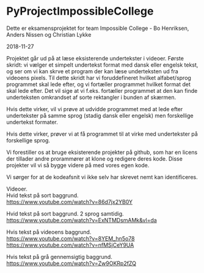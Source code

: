 # PyProjectImpossibleCollege
Dette er eksamensprojektet for team Impossible College - Bo Henriksen, Anders Nissen og Christian Lykke

2018-11-27

Projektet går ud på at læse eksisterende undertekster i videoer.
Første skridt: vi vælger et simpelt undertekst format med dansk eller engelsk tekst, og ser om vi kan skrve et program der kan læse underteksten ud fra videoens pixels.
Til dette skridt har vi foruddefineret hvilket alfabet/sprog programmet skal lede efter, og vi fortæller programmet hvilket format det skal lede efter. Det vil sige at vi f.eks. fortæller programmet at den kan finde underteksten omkrandset af sorte rektangler i bunden af skærmen.

Hvis dette virker, vil vi prøve at udvidde programmet med at lede efter undertekster på samme sprog (stadig dansk eller engelsk) men forskellige undertekst formater.

Hvis dette virker, prøver vi at få programmet til at virke med undertekster på forskellige sprog.

Vi forestiller os at bruge eksisterende projekter på github, som har en licens der tillader andre prorammører at klone og redigere deres kode. Disse projekter vil vi så bygge videre på med vores egen kode.

Vi sørger for at de kodeafsnit vi ikke selv har skrevet nemt kan identificeres.

Videoer.  
Hvid tekst på sort baggrund.  
https://www.youtube.com/watch?v=86d7jx2YB0Y  

Hvid tekst på sort baggrund. 2 sprog samtidig.  
https://www.youtube.com/watch?v=ExNTMDsmAMk&vl=da  

Hvis tekst på videoens baggrund.  
https://www.youtube.com/watch?v=8YEM_hn5o78  
https://www.youtube.com/watch?v=nfMSjCeY9UA  

Hvis tekst på grå gennemsigtig baggrund.  
https://www.youtube.com/watch?v=Zw9OKRp2fZQ  
